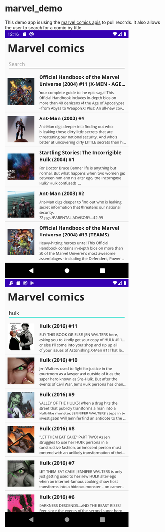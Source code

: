 # marvel_demo
This demo app is using the [marvel comics apis](https://developer.marvel.com/) to pull records. It also allows the user to search for a comic by title.
<img src="/device-2020-01-02-121650.png" width="400">
<img src="/device-2020-01-02-122938.png" width="400">
